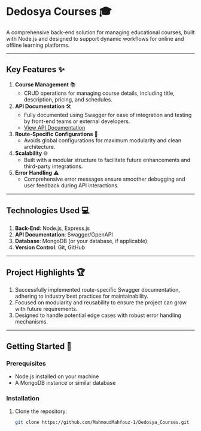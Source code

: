 # Dedosya Courses 🎓

A comprehensive back-end solution for managing educational courses, built with Node.js and designed to support dynamic workflows for online and offline learning platforms.

---

## Key Features ✨
1. **Course Management** 📚  
   - CRUD operations for managing course details, including title, description, pricing, and schedules.
2. **API Documentation** 🛠️  
   - Fully documented using Swagger for ease of integration and testing by front-end teams or external developers.  
   - [View API Documentation](https://dedosyacourses-production.up.railway.app/api-docs/)
3. **Route-Specific Configurations** 🔄  
   - Avoids global configurations for maximum modularity and clean architecture.
4. **Scalability** 🌐  
   - Built with a modular structure to facilitate future enhancements and third-party integrations.
5. **Error Handling** ⚠️  
   - Comprehensive error messages ensure smoother debugging and user feedback during API interactions.

---

## Technologies Used 💻
1. **Back-End**: Node.js, Express.js
2. **API Documentation**: Swagger/OpenAPI
3. **Database**: MongoDB (or your database, if applicable)
4. **Version Control**: Git, GitHub

---

## Project Highlights 🏆
1. Successfully implemented route-specific Swagger documentation, adhering to industry best practices for maintainability.
2. Focused on modularity and reusability to ensure the project can grow with future requirements.
3. Designed to handle potential edge cases with robust error handling mechanisms.

---

## Getting Started 🚀

### Prerequisites
- Node.js installed on your machine
- A MongoDB instance or similar database

### Installation
1. Clone the repository:
   ```bash
   git clone https://github.com/MahmoudMahfouz-1/Dedosya_Courses.git
